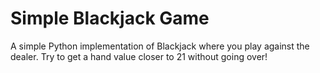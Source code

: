 # Simple Blackjack Game

A simple Python implementation of Blackjack where you play against the dealer. Try to get a hand value closer to 21 without going over!

